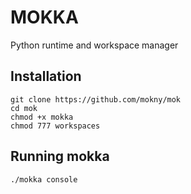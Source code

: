 # MOKKA
Python runtime and workspace manager

## Installation
```
git clone https://github.com/mokny/mok
cd mok
chmod +x mokka
chmod 777 workspaces
```

## Running mokka
```
./mokka console
```